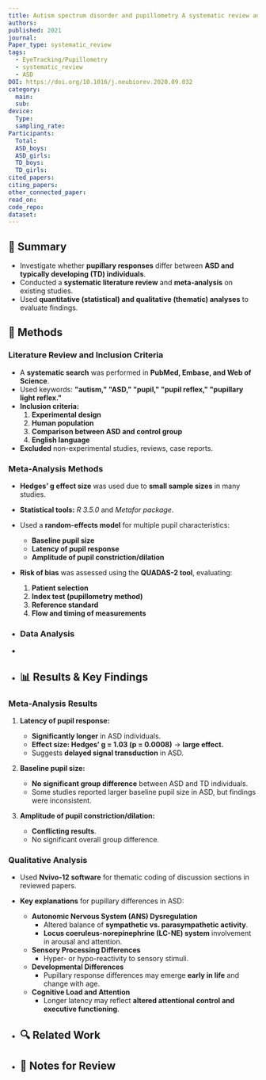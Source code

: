 ```yaml
---
title: Autism spectrum disorder and pupillometry A systematic review and meta-analysis
authors: 
published: 2021
journal: 
Paper_type: systematic_review
tags:
  - EyeTracking/Pupillometry
  - systematic_review
  - ASD
DOI: https://doi.org/10.1016/j.neubiorev.2020.09.032
category:
  main: 
  sub: 
device:
  Type: 
  sampling_rate: 
Participants:
  Total: 
  ASD_boys: 
  ASD_girls: 
  TD_boys: 
  TD_girls: 
cited_papers: 
citing_papers: 
other_connected_paper: 
read_on: 
code_repo: 
dataset:
---
```



## 📌 Summary

- Investigate whether **pupillary responses** differ between **ASD and typically developing (TD) individuals**.
- Conducted a **systematic literature review** and **meta-analysis** on existing studies.
- Used **quantitative (statistical) and qualitative (thematic) analyses** to evaluate findings.

## 🔬 Methods 
### Literature Review and Inclusion Criteria

- A **systematic search** was performed in **PubMed, Embase, and Web of Science**.
- Used keywords: **"autism," "ASD," "pupil," "pupil reflex," "pupillary light reflex."**
- **Inclusion criteria:**
    1. **Experimental design**
    2. **Human population**
    3. **Comparison between ASD and control group**
    4. **English language**
- **Excluded** non-experimental studies, reviews, case reports.

### Meta-Analysis Methods

- **Hedges’ g effect size** was used due to **small sample sizes** in many studies.
    
- **Statistical tools:** _R 3.5.0_ and _Metafor package_.
    
- Used a **random-effects model** for multiple pupil characteristics:
    
    - **Baseline pupil size**
    - **Latency of pupil response**
    - **Amplitude of pupil constriction/dilation**
- **Risk of bias** was assessed using the **QUADAS-2 tool**, evaluating:
    
    1. **Patient selection**
    2. **Index test (pupillometry method)**
    3. **Reference standard**
    4. **Flow and timing of measurements**

- ### Data Analysis
- 
- ## 📊 Results & Key Findings 

### Meta-Analysis Results

1. **Latency of pupil response:**
    
    - **Significantly longer** in ASD individuals.
    - **Effect size: Hedges’ g = 1.03 (p = 0.0008)** → **large effect.**
    - Suggests **delayed signal transduction** in ASD.
2. **Baseline pupil size:**
    
    - **No significant group difference** between ASD and TD individuals.
    - Some studies reported larger baseline pupil size in ASD, but findings were inconsistent.
3. **Amplitude of pupil constriction/dilation:**
    
    - **Conflicting results**.
    - No significant overall group difference.

### Qualitative Analysis

- Used **Nvivo-12 software** for thematic coding of discussion sections in reviewed papers.
- **Key explanations** for pupillary differences in ASD:
    - **Autonomic Nervous System (ANS) Dysregulation**
        - Altered balance of **sympathetic vs. parasympathetic activity**.
        - **Locus coeruleus-norepinephrine (LC-NE) system** involvement in arousal and attention.
    - **Sensory Processing Differences**
        - Hyper- or hypo-reactivity to sensory stimuli.
    - **Developmental Differences**
        - Pupillary response differences may emerge **early in life** and change with age.
    - **Cognitive Load and Attention**
        - Longer latency may reflect **altered attentional control and executive functioning**.



- ## 🔍 Related Work 



- ## 📝 Notes for Review 
